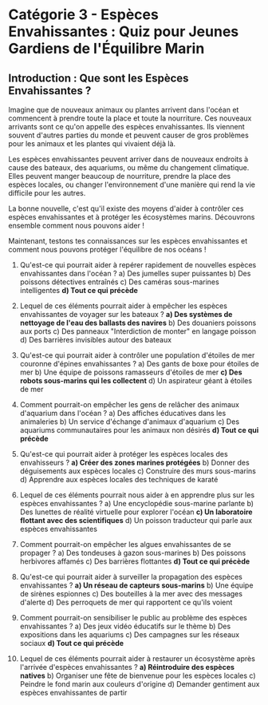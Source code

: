 # Catégorie 3 - Espèces Envahissantes : Quiz pour Jeunes Gardiens de l'Équilibre Marin

## Introduction : Que sont les Espèces Envahissantes ?

Imagine que de nouveaux animaux ou plantes arrivent dans l'océan et commencent à prendre toute la place et toute la nourriture. Ces nouveaux arrivants sont ce qu'on appelle des espèces envahissantes. Ils viennent souvent d'autres parties du monde et peuvent causer de gros problèmes pour les animaux et les plantes qui vivaient déjà là.

Les espèces envahissantes peuvent arriver dans de nouveaux endroits à cause des bateaux, des aquariums, ou même du changement climatique. Elles peuvent manger beaucoup de nourriture, prendre la place des espèces locales, ou changer l'environnement d'une manière qui rend la vie difficile pour les autres.

La bonne nouvelle, c'est qu'il existe des moyens d'aider à contrôler ces espèces envahissantes et à protéger les écosystèmes marins. Découvrons ensemble comment nous pouvons aider !

Maintenant, testons tes connaissances sur les espèces envahissantes et comment nous pouvons protéger l'équilibre de nos océans !

1. Qu'est-ce qui pourrait aider à repérer rapidement de nouvelles espèces envahissantes dans l'océan ?
   a) Des jumelles super puissantes
   b) Des poissons détectives entraînés
   c) Des caméras sous-marines intelligentes
   **d) Tout ce qui précède**

2. Lequel de ces éléments pourrait aider à empêcher les espèces envahissantes de voyager sur les bateaux ?
   **a) Des systèmes de nettoyage de l'eau des ballasts des navires**
   b) Des douaniers poissons aux ports
   c) Des panneaux "Interdiction de monter" en langage poisson
   d) Des barrières invisibles autour des bateaux

3. Qu'est-ce qui pourrait aider à contrôler une population d'étoiles de mer couronne d'épines envahissantes ?
   a) Des gants de boxe pour étoiles de mer
   b) Une équipe de poissons ramasseurs d'étoiles de mer
   **c) Des robots sous-marins qui les collectent**
   d) Un aspirateur géant à étoiles de mer

4. Comment pourrait-on empêcher les gens de relâcher des animaux d'aquarium dans l'océan ?
   a) Des affiches éducatives dans les animaleries
   b) Un service d'échange d'animaux d'aquarium
   c) Des aquariums communautaires pour les animaux non désirés
   **d) Tout ce qui précède**

5. Qu'est-ce qui pourrait aider à protéger les espèces locales des envahisseurs ?
   **a) Créer des zones marines protégées**
   b) Donner des déguisements aux espèces locales
   c) Construire des murs sous-marins
   d) Apprendre aux espèces locales des techniques de karaté

6. Lequel de ces éléments pourrait nous aider à en apprendre plus sur les espèces envahissantes ?
   a) Une encyclopédie sous-marine parlante
   b) Des lunettes de réalité virtuelle pour explorer l'océan
   **c) Un laboratoire flottant avec des scientifiques**
   d) Un poisson traducteur qui parle aux espèces envahissantes

7. Comment pourrait-on empêcher les algues envahissantes de se propager ?
   a) Des tondeuses à gazon sous-marines
   b) Des poissons herbivores affamés
   c) Des barrières flottantes
   **d) Tout ce qui précède**

8. Qu'est-ce qui pourrait aider à surveiller la propagation des espèces envahissantes ?
   **a) Un réseau de capteurs sous-marins**
   b) Une équipe de sirènes espionnes
   c) Des bouteilles à la mer avec des messages d'alerte
   d) Des perroquets de mer qui rapportent ce qu'ils voient

9. Comment pourrait-on sensibiliser le public au problème des espèces envahissantes ?
   a) Des jeux vidéo éducatifs sur le thème
   b) Des expositions dans les aquariums
   c) Des campagnes sur les réseaux sociaux
   **d) Tout ce qui précède**

10. Lequel de ces éléments pourrait aider à restaurer un écosystème après l'arrivée d'espèces envahissantes ?
    **a) Réintroduire des espèces natives**
    b) Organiser une fête de bienvenue pour les espèces locales
    c) Peindre le fond marin aux couleurs d'origine
    d) Demander gentiment aux espèces envahissantes de partir